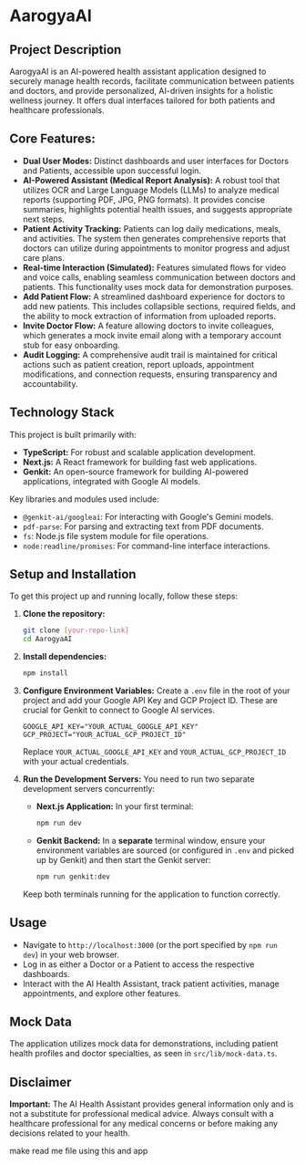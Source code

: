 # AarogyaAI

## Project Description

AarogyaAI is an AI-powered health assistant application designed to securely manage health records, facilitate communication between patients and doctors, and provide personalized, AI-driven insights for a holistic wellness journey. It offers dual interfaces tailored for both patients and healthcare professionals.

## Core Features:

*   **Dual User Modes:** Distinct dashboards and user interfaces for Doctors and Patients, accessible upon successful login.
*   **AI-Powered Assistant (Medical Report Analysis):** A robust tool that utilizes OCR and Large Language Models (LLMs) to analyze medical reports (supporting PDF, JPG, PNG formats). It provides concise summaries, highlights potential health issues, and suggests appropriate next steps.
*   **Patient Activity Tracking:** Patients can log daily medications, meals, and activities. The system then generates comprehensive reports that doctors can utilize during appointments to monitor progress and adjust care plans.
*   **Real-time Interaction (Simulated):** Features simulated flows for video and voice calls, enabling seamless communication between doctors and patients. This functionality uses mock data for demonstration purposes.
*   **Add Patient Flow:** A streamlined dashboard experience for doctors to add new patients. This includes collapsible sections, required fields, and the ability to mock extraction of information from uploaded reports.
*   **Invite Doctor Flow:** A feature allowing doctors to invite colleagues, which generates a mock invite email along with a temporary account stub for easy onboarding.
*   **Audit Logging:** A comprehensive audit trail is maintained for critical actions such as patient creation, report uploads, appointment modifications, and connection requests, ensuring transparency and accountability.

## Technology Stack

This project is built primarily with:

*   **TypeScript:** For robust and scalable application development.
*   **Next.js:** A React framework for building fast web applications.
*   **Genkit:** An open-source framework for building AI-powered applications, integrated with Google AI models.

Key libraries and modules used include:
*   `@genkit-ai/googleai`: For interacting with Google's Gemini models.
*   `pdf-parse`: For parsing and extracting text from PDF documents.
*   `fs`: Node.js file system module for file operations.
*   `node:readline/promises`: For command-line interface interactions.

## Setup and Installation

To get this project up and running locally, follow these steps:

1.  **Clone the repository:**
    ```bash
    git clone [your-repo-link]
    cd AarogyaAI
    ```

2.  **Install dependencies:**
    ```bash
    npm install
    ```

3.  **Configure Environment Variables:**
    Create a `.env` file in the root of your project and add your Google API Key and GCP Project ID. These are crucial for Genkit to connect to Google AI services.

    ```
    GOOGLE_API_KEY="YOUR_ACTUAL_GOOGLE_API_KEY"
    GCP_PROJECT="YOUR_ACTUAL_GCP_PROJECT_ID"
    ```
    Replace `YOUR_ACTUAL_GOOGLE_API_KEY` and `YOUR_ACTUAL_GCP_PROJECT_ID` with your actual credentials.

4.  **Run the Development Servers:**
    You need to run two separate development servers concurrently:

    *   **Next.js Application:** In your first terminal:
        ```bash
        npm run dev
        ```

    *   **Genkit Backend:** In a **separate** terminal window, ensure your environment variables are sourced (or configured in `.env` and picked up by Genkit) and then start the Genkit server:
        ```bash
        npm run genkit:dev
        ```
    Keep both terminals running for the application to function correctly.

## Usage

*   Navigate to `http://localhost:3000` (or the port specified by `npm run dev`) in your web browser.
*   Log in as either a Doctor or a Patient to access the respective dashboards.
*   Interact with the AI Health Assistant, track patient activities, manage appointments, and explore other features.

## Mock Data

The application utilizes mock data for demonstrations, including patient health profiles and doctor specialties, as seen in `src/lib/mock-data.ts`.

## Disclaimer

**Important:** The AI Health Assistant provides general information only and is not a substitute for professional medical advice. Always consult with a healthcare professional for any medical concerns or before making any decisions related to your health.



make read me file using this and app 
